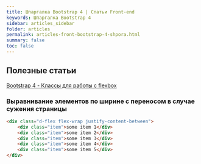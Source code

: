 ```yaml
---
title: Шпаргалка Bootstrap 4 | Статьи Front-end
keywords: Шпаргалка Bootstrap 4
sidebar: articles_sidebar
folder: articles
permalink: articles-front-bootstrap-4-shpora.html
summary: false
toc: false
---
```


## Полезные статьи

[Bootstrap 4 - Классы для работы с flexbox](https://itchief.ru/sections/bootstrap/classes-for-working-with-flexbox)

### Выравнивание элементов по ширине с переносом в случае сужения страницы

```html
<div class="d-flex flex-wrap justify-content-between">
    <div class="item">some item 1</div>
    <div class="item">some item 2</div>
    <div class="item">some item 3</div>
    <div class="item">some item 4</div>
    <div class="item">some item 5</div>
</div>
```

